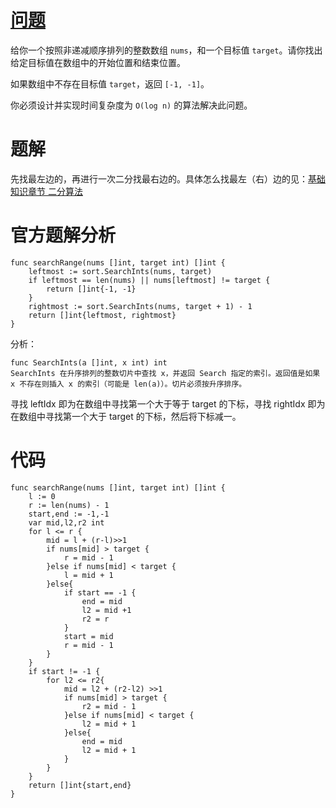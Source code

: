 # [问题](https://leetcode.cn/problems/find-first-and-last-position-of-element-in-sorted-array/description/?envType=problem-list-v2&envId=binary-search)

给你一个按照非递减顺序排列的整数数组 `nums`，和一个目标值 `target`。请你找出给定目标值在数组中的开始位置和结束位置。

如果数组中不存在目标值 `target`，返回 `[-1, -1]`。

你必须设计并实现时间复杂度为 `O(log n)` 的算法解决此问题。

# 题解

先找最左边的，再进行一次二分找最右边的。具体怎么找最左（右）边的见：[基础知识章节 二分算法]()

# 官方题解分析

```
func searchRange(nums []int, target int) []int {
    leftmost := sort.SearchInts(nums, target)
    if leftmost == len(nums) || nums[leftmost] != target {
        return []int{-1, -1}
    }
    rightmost := sort.SearchInts(nums, target + 1) - 1
    return []int{leftmost, rightmost}
}
```

分析：

```
func SearchInts(a []int, x int) int
SearchInts 在升序排列的整数切片中查找 x，并返回 Search 指定的索引。返回值是如果 x 不存在则插入 x 的索引（可能是 len(a)）。切片必须按升序排序。
```

寻找 leftIdx 即为在数组中寻找第一个大于等于 target 的下标，寻找 rightIdx 即为在数组中寻找第一个大于 target 的下标，然后将下标减一。

# 代码

```
func searchRange(nums []int, target int) []int {
    l := 0
    r := len(nums) - 1
    start,end := -1,-1
    var mid,l2,r2 int
    for l <= r {
        mid = l + (r-l)>>1
        if nums[mid] > target {
            r = mid - 1
        }else if nums[mid] < target {
            l = mid + 1
        }else{
            if start == -1 {
                end = mid
                l2 = mid +1 
                r2 = r
            }
            start = mid
            r = mid - 1
        }
    }
    if start != -1 {
        for l2 <= r2{
            mid = l2 + (r2-l2) >>1
            if nums[mid] > target {
                r2 = mid - 1
            }else if nums[mid] < target {
                l2 = mid + 1
            }else{
                end = mid
                l2 = mid + 1
            }
        }
    }
    return []int{start,end}
}
```
